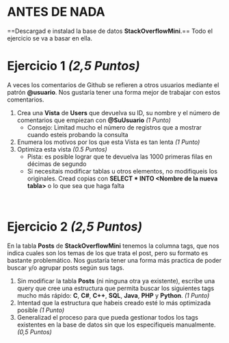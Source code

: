 
# ANTES DE NADA

==Descargad e instalad la base de datos **StackOverflowMini**.== Todo el ejercicio se va a basar en ella.

# Ejercicio 1 *(2,5 Puntos)*

A veces los comentarios de Github se refieren a otros usuarios mediante el patrón **@usuario**. Nos gustaría tener una forma mejor de trabajar con estos comentarios.

1. Crea una **Vista** de **Users** que devuelva su ID, su nombre y el número de comentarios que empiezan con **@SuUsuario**  *(1 Punto)*
	- Consejo: Limitad mucho el número de registros que a mostrar cuando esteis probando la consulta
2. Enumera los motivos por los que esta Vista es tan lenta *(1 Punto)*
3. Optimiza esta vista *(0.5 Puntos)*
	- Pista: es posible lograr que te devuelva las 1000 primeras filas en décimas de segundo
	- Si necesitais modificar tablas u otros elementos, no modifiqueis los originales. Cread copias con **SELECT * INTO \<Nombre de la nueva tabla>** o lo que sea que haga falta

<br>

# Ejercicio 2 *(2,5 Puntos)*

En la tabla **Posts** de **StackOverflowMini** tenemos la columna tags, que nos indica cuales son los temas de los que trata el post, pero su formato es bastante problemático. Nos gustaría tener una forma más practica de poder buscar y/o agrupar posts según sus tags.

1. Sin modificar la tabla **Posts** (ni ninguna otra ya existente), escribe una query que cree una estructura que permita buscar los siguientes tags mucho más rápido: **C**, **C#**, **C++**, **SQL**, **Java**, **PHP** y **Python**. *(1 Punto)*
2. Intentad que la estructura que habeis creado esté lo más optimizada posible *(1 Punto)*
3. Generalizad el proceso para que pueda gestionar todos los tags existentes en la base de datos sin que los especifiqueis manualmente. *(0,5 Puntos)*